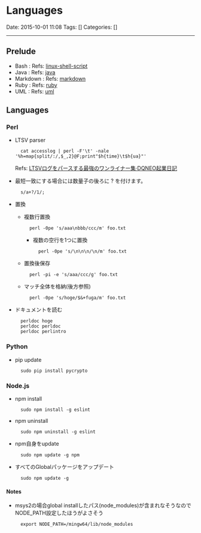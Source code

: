 # Languages

Date: 2015-10-01 11:08
Tags: []
Categories: []

---

## Prelude

- Bash     : Refs: [linux-shell-script](linux-shell-script)
- Java     : Refs: [java](java)
- Markdown : Refs: [markdown](markdown)
- Ruby     : Refs: [ruby](ruby)
- UML      : Refs: [uml](uml)

## Languages

### Perl

- LTSV parser

        cat accesslog | perl -F'\t' -nale '%h=map{split/:/,$_,2}@F;print"$h{time}\t$h{ua}"'

    Refs: [LTSVログをパースする最強のワンライナー集&middot;DQNEO起業日記](http://dqn.sakusakutto.jp/2014/02/ltsv_parser_oneliner.html)

- 最短一致にする場合には数量子の後ろに ? を付けます。

        s/a+?/1/;

- 置換
    - 複数行置換

            perl -0pe 's/aaa\nbbb/ccc/m' foo.txt

        - 複数の空行を1つに置換

                perl -0pe 's/\n\n\n/\n/m' foo.txt

    - 置換後保存

            perl -pi -e 's/aaa/ccc/g' foo.txt

    - マッチ全体を格納(後方参照)

            perl -0pe 's/hoge/$&+fuga/m' foo.txt

- ドキュメントを読む

        perldoc hoge
        perldoc perldoc
        perldoc perlintro

### Python

- pip update

        sudo pip install pycrypto

### Node.js

- npm install

        sudo npm install -g eslint

- npm uninstall

        sudo npm uninstall -g eslint

- npm自身をupdate

        sudo npm update -g npm

- すべてのGlobalパッケージをアップデート

        sudo npm update -g

#### Notes

- msys2の場合global installしたパス(node_modules)が含まれなそうなのでNODE_PATH設定したほうがよさそう

        export NODE_PATH=/mingw64/lib/node_modules

